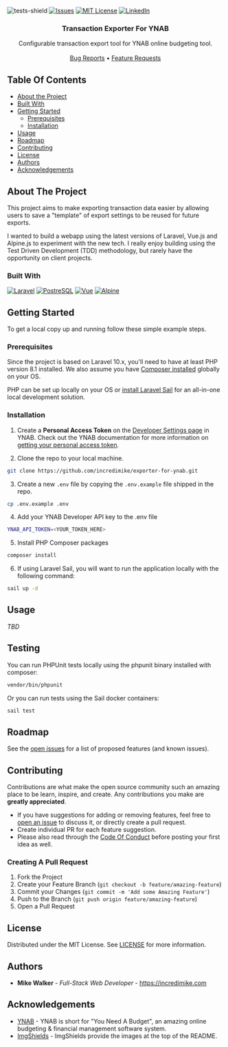 <a name="readme-top"></a>

![tests-shield]
[![Issues][issues-shield]][issues-url]
[![MIT License][license-shield]][license-url]
[![LinkedIn][linkedin-shield]][linkedin-url]

<h3 align="center">Transaction Exporter For YNAB</h3>

<p align="center">
Configurable transaction export tool for YNAB online budgeting tool.
<br/>
<br/>
<!-- <a href="https://github.com/incredimike/exporter-for-ynab">View Demo</a> 
• -->
<a href="https://github.com/incredimike/exporter-for-ynab/issues">Bug Reports</a>
•
<a href="https://github.com/incredimike/exporter-for-ynab/issues">Feature Requests</a>
</p>

## Table Of Contents

* [About the Project](#about-the-project)
* [Built With](#built-with)
* [Getting Started](#getting-started)
    * [Prerequisites](#prerequisites)
    * [Installation](#installation)
* [Usage](#usage)
* [Roadmap](#roadmap)
* [Contributing](#contributing)
* [License](#license)
* [Authors](#authors)
* [Acknowledgements](#acknowledgements)

## About The Project

This project aims to make exporting transaction data easier by allowing users 
to save a "template" of export settings to be reused for future exports.

I wanted to build a webapp using the latest versions of Laravel, Vue.js and Alpine.js to experiment with the new tech. I really enjoy building using the Test Driven Development (TDD) methodology, but rarely have the opportunity on client projects.

### Built With
[![Laravel]][Laravel-url]
[![PostreSQL]][PostreSQL-url]
[![Vue]][Vue-url]
[![Alpine]][Alpine-url]

## Getting Started

To get a local copy up and running follow these simple example steps.

### Prerequisites

Since the project is based on Laravel 10.x, you'll need to have at least PHP version 8.1 installed. We also assume you have [Composer installed](https://getcomposer.org/download/) globally on your OS.

PHP can be set up locally on your OS or [install Laravel Sail](https://laravel.com/docs/10.x/sail) for an all-in-one local development solution.

### Installation

1. Create a **Personal Access Token** on the [Developer Settings page](https://app.ynab.com/settings/developer) in YNAB. Check out the YNAB documentation for more information on [getting your personal access token](https://api.ynab.com/#personal-access-tokens).

2. Clone the repo to your local machine.

```sh
git clone https://github.com/incredimike/exporter-for-ynab.git
```

3. Create a new `.env` file by copying the `.env.example` file shipped in the repo.

```sh
cp .env.example .env
```

4. Add your YNAB Developer API key to the .env file

```sh
YNAB_API_TOKEN=<YOUR_TOKEN_HERE>
```

5. Install PHP Composer packages

```sh
composer install
```

6. If using Laravel Sail, you will want to run the application locally with the following command:

```sh
sail up -d
```

## Usage

_TBD_


## Testing

You can run PHPUnit tests locally using the phpunit binary installed with composer:

```sh
vendor/bin/phpunit
```

Or you can run tests using the Sail docker containers:

```sh
sail test
```

## Roadmap

See the [open issues](https://github.com/incredimike/exporter-for-ynab/issues) for a list of proposed features (and known issues).

## Contributing

Contributions are what make the open source community such an amazing place to be learn, inspire, and create. Any contributions you make are **greatly appreciated**.
* If you have suggestions for adding or removing features, feel free to [open an issue](https://github.com/incredimike/exporter-for-ynab/issues/new) to discuss it, or directly create a pull request.
* Create individual PR for each feature suggestion.
* Please also read through the [Code Of Conduct](https://github.com/incredimike/exporter-for-ynab/blob/main/CODE_OF_CONDUCT.md) before posting your first idea as well.

### Creating A Pull Request

1. Fork the Project
2. Create your Feature Branch (`git checkout -b feature/amazing-feature`)
3. Commit your Changes (`git commit -m 'Add some Amazing Feature'`)
4. Push to the Branch (`git push origin feature/amazing-feature`)
5. Open a Pull Request

## License

Distributed under the MIT License. See [LICENSE](https://github.com/incredimike/exporter-for-ynab/blob/main/LICENSE) for more information.

## Authors

* **Mike Walker** - *Full-Stack Web Developer* - https://incredimike.com

## Acknowledgements

* [YNAB](https://www.ynab.com) - YNAB is short for "You Need A Budget", an amazing online budgeting & financial management software system.
* [ImgShields](https://shields.io/) - ImgShields provide the images at the top of the README.

<!-- MARKDOWN LINKS & IMAGES -->
<!-- https://www.markdownguide.org/basic-syntax/#reference-style-links -->
[tests-shield]: https://img.shields.io/github/actions/workflow/status/incredimike/exporter-for-ynab/tests.yml?style=for-the-badge
[issues-shield]: https://img.shields.io/github/issues/incredimike/exporter-for-ynab.svg?style=for-the-badge
[issues-url]: https://github.com/incredimike/exporter-for-ynab/issues
[license-shield]: https://img.shields.io/github/license/incredimike/exporter-for-ynab.svg?style=for-the-badge
[license-url]: https://github.com/incredimike/exporter-for-ynab/blob/master/LICENSE
[linkedin-shield]: https://img.shields.io/badge/-LinkedIn-black.svg?style=for-the-badge&logo=linkedin&colorB=555
[linkedin-url]: https://www.linkedin.com/in/incredimike
[screenshot]: images/screenshot.png

[Alpine]: https://img.shields.io/badge/Alpine.js-2D3441?style=for-the-badge&logo=alpinedotjs&logoColor=77C1D2
[Alpine-url]: https://alpine.dev
[PostreSQL]: https://img.shields.io/badge/PostgreSQL-336791?style=for-the-badge&logo=postgresql&logoColor=white
[PostreSQL-url]: https://alpine.dev
[Vue]: https://img.shields.io/badge/Vue.js-35495E?style=for-the-badge&logo=vuedotjs&logoColor=4FC08D
[Vue-url]: https://vuejs.org
[Laravel]: https://img.shields.io/badge/Laravel-FF2D20?style=for-the-badge&logo=laravel&logoColor=white
[Laravel-url]: https://laravel.com

